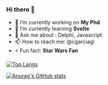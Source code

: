 ### Hi there 👋


- 🔭 I’m currently working on **My Phd**
- 🌱 I’m currently learning **Svelte**
- 💬 Ask me about : Delphi, Javascript
- 📫 How to reach me: @cgarciagl
- ⚡ Fun fact: **Star Wars Fan**


[![Top Langs](https://github-readme-stats.vercel.app/api/top-langs/?username=cgarciagl&layout=compact)](https://github.com/anuraghazra/github-readme-stats)

[![Anurag's GitHub stats](https://github-readme-stats.vercel.app/api?username=cgarciagl)](https://github.com/anuraghazra/github-readme-stats)
